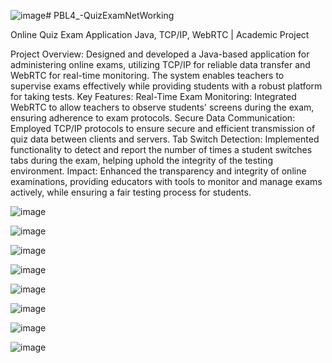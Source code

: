 ![image](https://github.com/mimibetty/PBL4_-QuizExamNetWorking/assets/74227789/c01077be-c04f-4ad7-a027-b6baf0060492)# PBL4_-QuizExamNetWorking

Online Quiz Exam Application
Java, TCP/IP, WebRTC | Academic Project

Project Overview: Designed and developed a Java-based application for administering online exams, utilizing TCP/IP for reliable data transfer and WebRTC for real-time monitoring. The system enables teachers to supervise exams effectively while providing students with a robust platform for taking tests.
Key Features:
Real-Time Exam Monitoring: Integrated WebRTC to allow teachers to observe students' screens during the exam, ensuring adherence to exam protocols.
Secure Data Communication: Employed TCP/IP protocols to ensure secure and efficient transmission of quiz data between clients and servers.
Tab Switch Detection: Implemented functionality to detect and report the number of times a student switches tabs during the exam, helping uphold the integrity of the testing environment.
Impact: Enhanced the transparency and integrity of online examinations, providing educators with tools to monitor and manage exams actively, while ensuring a fair testing process for students.

![image](https://github.com/mimibetty/PBL4_-QuizExamNetWorking/assets/74227789/3daa7099-3e8c-499c-854b-680623b79af6)

![image](https://github.com/mimibetty/PBL4_-QuizExamNetWorking/assets/74227789/38dd3f61-fc23-4765-a27d-b0fde9480b98)

![image](https://github.com/mimibetty/PBL4_-QuizExamNetWorking/assets/74227789/010ff0c9-9779-4ebe-bc2f-88eceecf3ab9)

![image](https://github.com/mimibetty/PBL4_-QuizExamNetWorking/assets/74227789/7715d1a1-9c59-406e-b5a3-84d841d9d9fe)

![image](https://github.com/mimibetty/PBL4_-QuizExamNetWorking/assets/74227789/404e449b-9df5-4ad4-b3f4-df6b1624e1bf)

![image](https://github.com/mimibetty/PBL4_-QuizExamNetWorking/assets/74227789/ba4b4be6-55f2-476c-bc94-5e0d047a3562)

![image](https://github.com/mimibetty/PBL4_-QuizExamNetWorking/assets/74227789/8778c2ec-8afc-482b-ad37-90941a97d45d)

![image](https://github.com/mimibetty/PBL4_-QuizExamNetWorking/assets/74227789/9c5aaa44-4b02-4ebb-ae55-d68a7628efe1)

